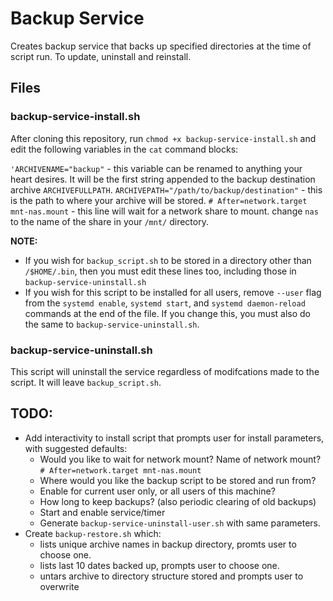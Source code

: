 # Backup Service

Creates backup service that backs up specified directories at the time of script run. To update, uninstall and reinstall.

## Files

### backup-service-install.sh

After cloning this repository, run `chmod +x backup-service-install.sh` and edit the following variables in the `cat` command blocks:

`'ARCHIVENAME="backup"` - this variable can be renamed to anything your heart desires. It will be the first string appended to the backup destination archive `ARCHIVEFULLPATH`.
`ARCHIVEPATH="/path/to/backup/destination"` - this is the path to where your archive will be stored.
`# After=network.target mnt-nas.mount` - this line will wait for a network share to mount. change `nas` to the name of the share in your `/mnt/` directory.

**NOTE:** 
- If you wish for `backup_script.sh` to be stored in a directory other than `/$HOME/.bin`, then you must edit these lines too, including those in `backup-service-uninstall.sh`
- If you wish for this script to be installed for all users, remove `--user` flag from the `systemd enable`, `systemd start`, and `systemd daemon-reload` commands at the end of the file. If you change this, you must also do the same to `backup-service-uninstall.sh`.

### backup-service-uninstall.sh

This script will uninstall the service regardless of modifcations made to the script. It will leave `backup_script.sh`.

## TODO:
- Add interactivity to install script that prompts user for install parameters, with suggested defaults:
    - Would you like to wait for network mount? Name of network mount? `# After=network.target mnt-nas.mount`
    - Where would you like the backup script to be stored and run from?
    - Enable for current user only, or all users of this machine?
    - How long to keep backups? (also periodic clearing of old backups)
    - Start and enable service/timer
    - Generate `backup-service-uninstall-user.sh` with same parameters.
- Create `backup-restore.sh` which:
    - lists unique archive names in backup directory, promts user to choose one.
    - lists last 10 dates backed up, prompts user to choose one.
    - untars archive to directory structure stored and prompts user to overwrite
